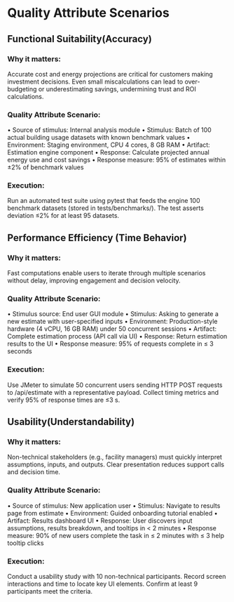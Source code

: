 # Quality Attribute Scenarios

## Functional Suitability(Accuracy)

### Why it matters:
Accurate cost and energy projections are critical for customers making investment decisions. Even small miscalculations can lead to over-budgeting or underestimating savings, undermining trust and ROI calculations.

### Quality Attribute Scenario:
• Source of stimulus: Internal analysis module
• Stimulus: Batch of 100 actual building usage datasets with known benchmark values
• Environment: Staging environment, CPU 4 cores, 8 GB RAM
• Artifact: Estimation engine component
• Response: Calculate projected annual energy use and cost savings
• Response measure: 95% of estimates within ±2% of benchmark values

### Execution:
Run an automated test suite using pytest that feeds the engine 100 benchmark datasets (stored in tests/benchmarks/). The test asserts deviation ≤2% for at least 95 datasets.

## Performance Efficiency (Time Behavior)

### Why it matters:
Fast computations enable users to iterate through multiple scenarios without delay, improving engagement and decision velocity.

### Quality Attribute Scenario:
• Stimulus source: End user GUI module
• Stimulus: Asking to generate a new estimate with user-specified inputs
• Environment: Production-style hardware (4 vCPU, 16 GB RAM) under 50 concurrent sessions
• Artifact: Complete estimation process (API call via UI)
• Response: Return estimation results to the UI
• Response measure: 95% of requests complete in ≤ 3 seconds

### Execution:
Use JMeter to simulate 50 concurrent users sending HTTP POST requests to /api/estimate with a representative payload. Collect timing metrics and verify 95% of response times are ≤3 s.

## Usability(Understandability)

### Why it matters:
Non-technical stakeholders (e.g., facility managers) must quickly interpret assumptions, inputs, and outputs. Clear presentation reduces support calls and decision time.

### Quality Attribute Scenario:
• Source of stimulus: New application user
• Stimulus: Navigate to results page from estimate
• Environment: Guided onboarding tutorial enabled
• Artifact: Results dashboard UI
• Response: User discovers input assumptions, results breakdown, and tooltips in < 2 minutes
• Response measure: 90% of new users complete the task in ≤ 2 minutes with ≤ 3 help tooltip clicks

### Execution:
Conduct a usability study with 10 non-technical participants. Record screen interactions and time to locate key UI elements. Confirm at least 9 participants meet the criteria.
